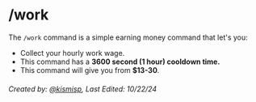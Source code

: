 # /work

The `/work` command is a simple earning money command that let's you:
- Collect your hourly work wage.
- This command has a **3600 second (1 hour) cooldown time.**
- This command will give you from **$13-30**.


###### Created by: [@kismisp](https://discordapp.com/users/1206865169846632450), Last Edited: 10/22/24
